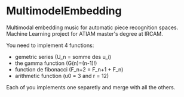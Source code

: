 # MultimodelEmbedding
Multimodal embedding music for automatic piece recognition spaces. Machine Learning project for ATIAM master's degree at IRCAM.


You need to implement 4 functions:

  - gemetric series (U_n = somme des u_i)
  - the gamma function (G(n)=(n-1)!)
  - function de fibonacci (F_n+2 = F_n+1 + F_n)
  - arithmetic function (u0 = 3 and r = 12)
  
  
Each of you implements one separetly and merge with all the others.

